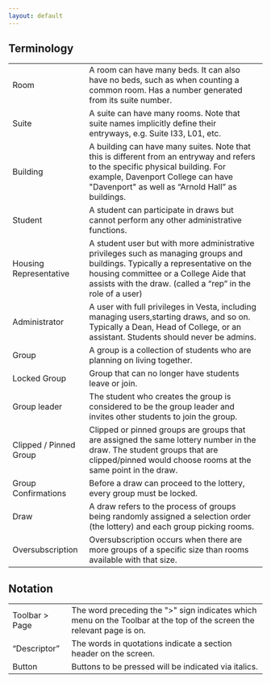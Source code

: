 ```yaml
---
layout: default
---
```


## Terminology

<table>
  <tr>
    <td>Room</td>
    <td>A room can have many beds. It can also have no beds, such as when counting a common room. Has a number generated from its suite number.</td>
  </tr>
  <tr>
    <td>Suite
		</td>
    <td>A suite can have many rooms. Note that suite names implicitly define their entryways, e.g. Suite I33, L01, etc. </td>
  </tr>
  <tr>
    <td>Building
		</td>
    <td>A building can have many suites. Note that this is different from an entryway and refers to the specific physical building. For example, Davenport College can have "Davenport" as well as “Arnold Hall” as buildings. 	</td>
  </tr>
  <tr>
    <td>Student</td>
    <td>A student can participate in draws but cannot perform any other 	administrative functions.		</td>
  </tr>
  <tr>
    <td>Housing Representative</td>
    <td>A student user but with more administrative privileges such as managing groups and buildings. Typically a representative on the housing committee or a College Aide that assists with the draw. (called a “rep” in the role of a user)		</td>
  </tr>
  <tr>
    <td>Administrator</td>
    <td>A user with full privileges in Vesta, including managing users,starting draws, and so on. Typically a Dean, Head of College, or an assistant. Students should never be admins.
		</td>
  </tr>
  <tr>
    <td>Group</td>
    <td>A group is a collection of students who are planning on living together. </td>
  </tr>
  <tr>
    <td>Locked Group</td>
    <td>Group that can no longer have students leave or join.</td>
  </tr>
  <tr>
    <td>Group leader</td>
    <td>The student who creates the group is considered to be the group leader and invites other students to join the group. </td>
  </tr>
  <tr>
    <td>Clipped / Pinned Group</td>
    <td>Clipped or pinned groups are groups that are assigned the same lottery number in the draw. The student groups that are clipped/pinned would choose rooms at the same point in the draw. </td>
  </tr>
  <tr>
    <td>Group Confirmations</td>
    <td>Before a draw can proceed to the lottery, every group must be locked.</td>
  </tr>
  <tr>
    <td>Draw</td>
    <td>A draw refers to the process of groups being randomly assigned a selection order (the lottery) and each group picking rooms. </td>
  </tr>
  <tr>
    <td>Oversubscription</td>
    <td>Oversubscription occurs when there are more groups of a specific size than rooms available with that size. 	</td>
  </tr>
</table>


## Notation

<table>
  <tr>
    <td>Toolbar > Page</td>
    <td>The word preceding the ">" sign indicates which menu on 	the Toolbar at the top of the screen the relevant page is on. </td>
  </tr>
  <tr>
    <td>“Descriptor”</td>
    <td>The words in quotations indicate a section header on the screen.</td>
  </tr>
  <tr>
    <td>Button</td>
    <td>Buttons to be pressed will be indicated via italics.	</td>
  </tr>
</table>
